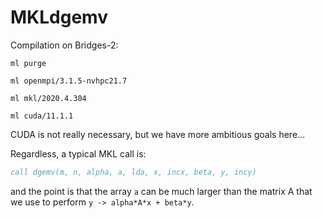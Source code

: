 # MKLdgemv

Compilation on Bridges-2:

`ml purge`

`ml openmpi/3.1.5-nvhpc21.7`

`ml mkl/2020.4.304`

`ml cuda/11.1.1`

CUDA is not really necessary, but we have more ambitious goals here...

Regardless, a typical MKL call is:

```fortran
call dgemv(m, n, alpha, a, lda, x, incx, beta, y, incy)
```

and the point is that the array `a` can be much larger than the matrix A that we use to perform `y -> alpha*A*x + beta*y`.
